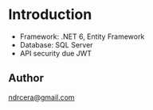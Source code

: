 # Introduction

- Framework: .NET 6, Entity Framework
- Database: SQL Server
- API security due JWT

## Author
ndrcera@gmail.com
